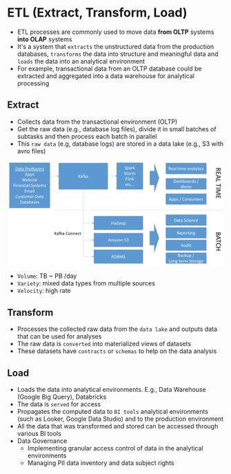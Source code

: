 # ETL (Extract, Transform, Load)

- ETL processes are commonly used to move data **from OLTP** systems **into OLAP** systems
- It's a system that `extracts` the unstructured data from the production databases, `transforms` the data into structure and meaningful data and `loads` the data into an analytical environment
- For example, transactional data from an OLTP database could be extracted and aggregated into a data warehouse for analytical processing

## Extract

- Collects data from the transactional environment (OLTP)
- Get the raw data (e.g., database log files), divide it in small batches of subtasks and then process each batch in parallel
- This `raw data` (e.g, database logs) are stored in a data lake (e.g., S3 with avro files)

![Big Data Ingestion](.images/big-data-ingestion.png)

- `Volume`: TB ~ PB /day
- `Variety`: mixed data types from multiple sources
- `Velocity`: high rate

## Transform

- Processes the collected raw data from the `data lake` and outputs data that can be used for analyses
- The raw data is `converted` into materialized views of datasets
- These datasets have `contracts` or `schemas` to help on the data analysis

## Load

- Loads the data into analytical environments. E.g., Data Warehouse (Google Big Query), Databricks
- The data is `served` for access
- Propagates the computed data to `BI tools` analytical environments (such as Looker, Google Data Studio) and to the production environment
- All the data that was transformed and stored can be accessed through various BI tools
- Data Governance
  - Implementing granular access control of data in the analytical environments
  - Managing PII data inventory and data subject rights
